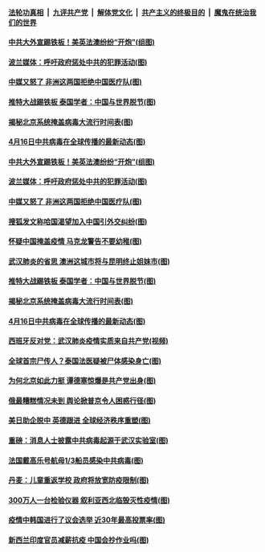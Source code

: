 

####  [法轮功真相](../../../../basic/blob/master/README.md?t=04180001) &nbsp;|&nbsp; [九评共产党](../../../../9ping.md/blob/master/README.md?t=04180001) &nbsp;|&nbsp; [解体党文化](../../../../jtdwh.md/blob/master/README.md?t=04180001)  &nbsp;|&nbsp; [共产主义的终极目的](../../../../gczydzjmd.md/blob/master/README.md?t=04180001) &nbsp;|&nbsp; [魔鬼在统治我们的世界](../../../../mgztzwmdsj.md/blob/master/README.md?t=04180001) 

#### [中共大外宣踢铁板！美英法澳纷纷“开炮”(组图)](../pages/p9/930140.md?t=04180001) 

#### [波兰媒体：呼吁政府惩处中共的犯罪活动(图)](../pages/p9/930137.md?t=04180001) 

#### [中媒又怒了 非洲这两国拒绝中国医疗队(图)](../pages/p9/930025.md?t=04180001) 

#### [推特大战踢铁板 泰国学者：中国与世界脱节(图)](../pages/p9/930049.md?t=04180001) 

#### [揭秘北京系统掩盖病毒大流行时间表(图)](../pages/p9/930068.md?t=04180001) 

#### [4月16日中共病毒在全球传播的最新动态(图)](../pages/p9/930062.md?t=04180001) 

#### [中共大外宣踢铁板！美英法澳纷纷“开炮”(组图)](../pages/p9/930140.md?t=04180001) 

#### [波兰媒体：呼吁政府惩处中共的犯罪活动(图)](../pages/p9/930137.md?t=04180001) 

#### [中媒又怒了 非洲这两国拒绝中国医疗队(图)](../pages/p9/930025.md?t=04180001) 

#### [搜狐发文称哈国渴望加入中国引外交纠纷(图)](../pages/p9/930085.md?t=04180001) 

#### [怀疑中国掩盖疫情 马克龙警告不要幼稚(图)](../pages/p9/930084.md?t=04180001) 

#### [武汉肺炎的省思 澳洲这城市将与昆明终止姐妹市(图)](../pages/p9/930021.md?t=04180001) 

#### [推特大战踢铁板 泰国学者：中国与世界脱节(图)](../pages/p9/930049.md?t=04180001) 

#### [揭秘北京系统掩盖病毒大流行时间表(图)](../pages/p9/930068.md?t=04180001) 

#### [4月16日中共病毒在全球传播的最新动态(图)](../pages/p9/930062.md?t=04180001) 

#### [西班牙反对党：武汉肺炎疫情实质来自共产党(视频)](../pages/p9/930035.md?t=04180001) 

#### [全球首宗尸传人？泰国法医疑被尸体感染身亡(图)](../pages/p9/929995.md?t=04180001) 

#### [为何北京如此力挺 谭德塞惊爆是共产党出身(图)](../pages/p9/929993.md?t=04180001) 

#### [俄最糟糕情况未到 舆论掀普京令人困惑行径(图)](../pages/p9/929903.md?t=04180001) 

#### [美日助企脱中 英德跟进 全球经济秩序重塑(图)](../pages/p9/929953.md?t=04180001) 

#### [重磅：消息人士披露中共病毒起源于武汉实验室(图)](../pages/p9/929966.md?t=04180001) 

#### [法国戴高乐号航母1/3船员感染中共病毒(图)](../pages/p9/929963.md?t=04180001) 

#### [丹麦：儿童重返学校 政府将放宽防疫限制(图)](../pages/p9/929957.md?t=04180001) 

#### [300万人一台检验仪器 叙利亚西北临毁灭性疫情(图)](../pages/p9/929900.md?t=04180001) 

#### [疫情中韩国进行了议会选举 近30年最高投票率(图)](../pages/p9/929954.md?t=04180001) 

#### [新西兰印度官员减薪抗疫 中国会抄作业吗(图)](../pages/p9/929960.md?t=04180001) 

